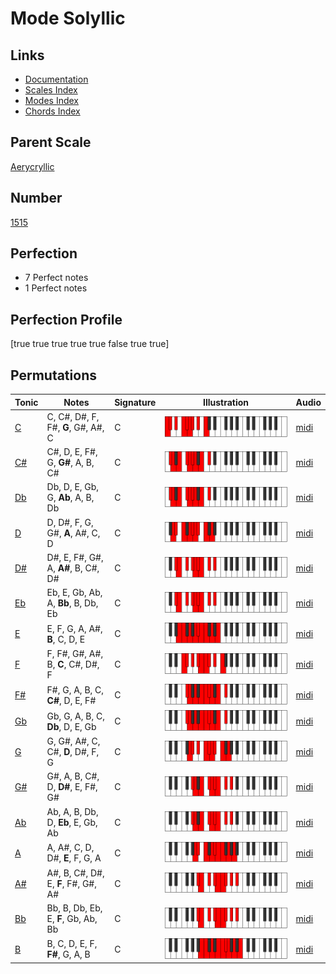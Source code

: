 # Mode Solyllic

## Links

- [Documentation](index.md)
- [Scales Index](Scales.md)
- [Modes Index](Modes.md)
- [Chords Index](Chords.md)

## Parent Scale

[Aerycryllic](ScaleAerycryllic.md)

## Number

[1515](https://ianring.com/musictheory/scales/1515)

## Perfection

- 7 Perfect notes
- 1 Perfect notes

## Perfection Profile

[true true true true true false true true]

## Permutations

| Tonic | Notes | Signature | Illustration | Audio |
|-------|-------|-----------|--------------|-------|
| [C](ModeCNaturalSolyllic.md) | C, C#, D#, F, F#, **G**, G#, A#, C | C | ![CNaturalSolyllic](ModeCNaturalSolyllic.png) | [midi](https://github.com/edipermadi/music/blob/main/docs/ModeCNaturalSolyllic.mid?raw=true) |
| [C#](ModeCSharpSolyllic.md) | C#, D, E, F#, G, **G#**, A, B, C# | C | ![CSharpSolyllic](ModeCSharpSolyllic.png) | [midi](https://github.com/edipermadi/music/blob/main/docs/ModeCSharpSolyllic.mid?raw=true) |
| [Db](ModeDFlatSolyllic.md) | Db, D, E, Gb, G, **Ab**, A, B, Db | C | ![DFlatSolyllic](ModeDFlatSolyllic.png) | [midi](https://github.com/edipermadi/music/blob/main/docs/ModeDFlatSolyllic.mid?raw=true) |
| [D](ModeDNaturalSolyllic.md) | D, D#, F, G, G#, **A**, A#, C, D | C | ![DNaturalSolyllic](ModeDNaturalSolyllic.png) | [midi](https://github.com/edipermadi/music/blob/main/docs/ModeDNaturalSolyllic.mid?raw=true) |
| [D#](ModeDSharpSolyllic.md) | D#, E, F#, G#, A, **A#**, B, C#, D# | C | ![DSharpSolyllic](ModeDSharpSolyllic.png) | [midi](https://github.com/edipermadi/music/blob/main/docs/ModeDSharpSolyllic.mid?raw=true) |
| [Eb](ModeEFlatSolyllic.md) | Eb, E, Gb, Ab, A, **Bb**, B, Db, Eb | C | ![EFlatSolyllic](ModeEFlatSolyllic.png) | [midi](https://github.com/edipermadi/music/blob/main/docs/ModeEFlatSolyllic.mid?raw=true) |
| [E](ModeENaturalSolyllic.md) | E, F, G, A, A#, **B**, C, D, E | C | ![ENaturalSolyllic](ModeENaturalSolyllic.png) | [midi](https://github.com/edipermadi/music/blob/main/docs/ModeENaturalSolyllic.mid?raw=true) |
| [F](ModeFNaturalSolyllic.md) | F, F#, G#, A#, B, **C**, C#, D#, F | C | ![FNaturalSolyllic](ModeFNaturalSolyllic.png) | [midi](https://github.com/edipermadi/music/blob/main/docs/ModeFNaturalSolyllic.mid?raw=true) |
| [F#](ModeFSharpSolyllic.md) | F#, G, A, B, C, **C#**, D, E, F# | C | ![FSharpSolyllic](ModeFSharpSolyllic.png) | [midi](https://github.com/edipermadi/music/blob/main/docs/ModeFSharpSolyllic.mid?raw=true) |
| [Gb](ModeGFlatSolyllic.md) | Gb, G, A, B, C, **Db**, D, E, Gb | C | ![GFlatSolyllic](ModeGFlatSolyllic.png) | [midi](https://github.com/edipermadi/music/blob/main/docs/ModeGFlatSolyllic.mid?raw=true) |
| [G](ModeGNaturalSolyllic.md) | G, G#, A#, C, C#, **D**, D#, F, G | C | ![GNaturalSolyllic](ModeGNaturalSolyllic.png) | [midi](https://github.com/edipermadi/music/blob/main/docs/ModeGNaturalSolyllic.mid?raw=true) |
| [G#](ModeGSharpSolyllic.md) | G#, A, B, C#, D, **D#**, E, F#, G# | C | ![GSharpSolyllic](ModeGSharpSolyllic.png) | [midi](https://github.com/edipermadi/music/blob/main/docs/ModeGSharpSolyllic.mid?raw=true) |
| [Ab](ModeAFlatSolyllic.md) | Ab, A, B, Db, D, **Eb**, E, Gb, Ab | C | ![AFlatSolyllic](ModeAFlatSolyllic.png) | [midi](https://github.com/edipermadi/music/blob/main/docs/ModeAFlatSolyllic.mid?raw=true) |
| [A](ModeANaturalSolyllic.md) | A, A#, C, D, D#, **E**, F, G, A | C | ![ANaturalSolyllic](ModeANaturalSolyllic.png) | [midi](https://github.com/edipermadi/music/blob/main/docs/ModeANaturalSolyllic.mid?raw=true) |
| [A#](ModeASharpSolyllic.md) | A#, B, C#, D#, E, **F**, F#, G#, A# | C | ![ASharpSolyllic](ModeASharpSolyllic.png) | [midi](https://github.com/edipermadi/music/blob/main/docs/ModeASharpSolyllic.mid?raw=true) |
| [Bb](ModeBFlatSolyllic.md) | Bb, B, Db, Eb, E, **F**, Gb, Ab, Bb | C | ![BFlatSolyllic](ModeBFlatSolyllic.png) | [midi](https://github.com/edipermadi/music/blob/main/docs/ModeBFlatSolyllic.mid?raw=true) |
| [B](ModeBNaturalSolyllic.md) | B, C, D, E, F, **F#**, G, A, B | C | ![BNaturalSolyllic](ModeBNaturalSolyllic.png) | [midi](https://github.com/edipermadi/music/blob/main/docs/ModeBNaturalSolyllic.mid?raw=true) |
